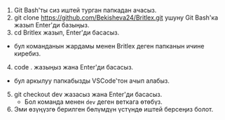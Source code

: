 1.  Git Bash'ты сиз иштей турган папкадан ачасыз.
2.  git clone https://github.com/Bekisheva24/Britlex.git ушуну Git Bash'ка жазып Enter'ди базыңыз.
3.  cd Britlex жазып, Enter'ди басасыз.

- бул команданын жардамы менен Britlex деген папканын ичине киребиз.

4. code . жазыңыз жана Enter'ди басасыз.

- бул аркылуу папкабызды VSCode'тон ачып алабыз.

5. git checkout dev жазасыз жана Enter'ди басасыз.
   - Бол команда менен `dev` деген веткага өтөбүз.
6. Эми өзүңүзгө берилген бөлүмдүн үстүндө иштей берсеңиз болот.
